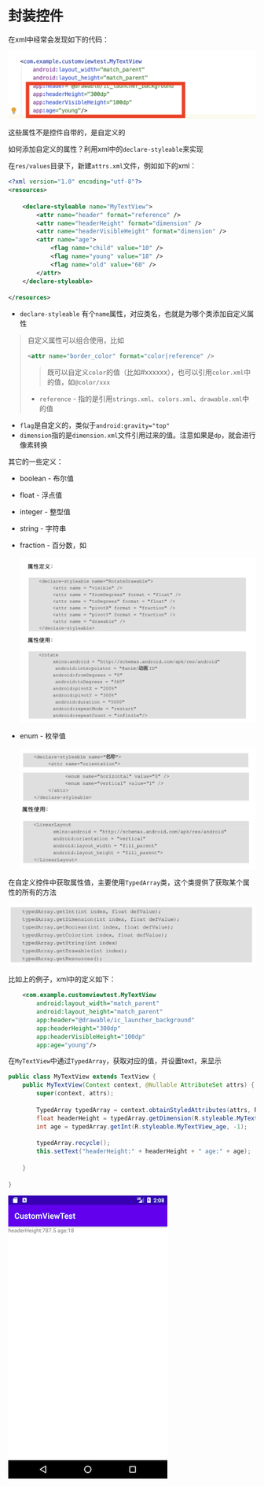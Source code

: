 # 封装控件

在xml中经常会发现如下的代码：

![001](https://github.com/winfredzen/Android-Basic/blob/master/自定义视图/images/001.png)



这些属性不是控件自带的，是自定义的

如何添加自定义的属性？利用xml中的`declare-styleable`来实现

在`res/values`目录下，新建`attrs.xml`文件，例如如下的xml：

```xml
<?xml version="1.0" encoding="utf-8"?>
<resources>

    <declare-styleable name="MyTextView">
        <attr name="header" format="reference" />
        <attr name="headerHeight" format="dimension" />
        <attr name="headerVisibleHeight" format="dimension" />
        <attr name="age">
            <flag name="child" value="10" />
            <flag name="young" value="18" />
            <flag name="old" value="60" />
        </attr>
    </declare-styleable>

</resources>
```

+ `declare-styleable` 有个`name`属性，对应类名，也就是为哪个类添加自定义属性

> 自定义属性可以组合使用，比如
>
> ```xml
> <attr name="border_color" format="color|reference" />
> ```
>
> > 既可以自定义`color`的值（比如#xxxxxx），也可以引用`color.xml`中的值，如`@color/xxx`
>
> + `reference` - 指的是引用`strings.xml`、`colors.xml`、`drawable.xml`中的值

+ `flag`是自定义的，类似于`android:gravity="top"`
+ `dimension`指的是`dimension.xml`文件引用过来的值。注意如果是`dp`，就会进行像素转换

其它的一些定义：

+ boolean - 布尔值

+ float - 浮点值

+ integer - 整型值

+ string - 字符串

+ fraction - 百分数，如

  ![002](https://github.com/winfredzen/Android-Basic/blob/master/自定义视图/images/002.png)

+ enum - 枚举值

  ![003](https://github.com/winfredzen/Android-Basic/blob/master/自定义视图/images/003.png)



在自定义控件中获取属性值，主要使用`TypedArray`类，这个类提供了获取某个属性的所有的方法

![004](https://github.com/winfredzen/Android-Basic/blob/master/自定义视图/images/004.png)



比如上的例子，xml中的定义如下：

```xml
    <com.example.customviewtest.MyTextView
        android:layout_width="match_parent"
        android:layout_height="match_parent"
        app:header="@drawable/ic_launcher_background"
        app:headerHeight="300dp"
        app:headerVisibleHeight="100dp"
        app:age="young"/>
```

在`MyTextView`中通过`TypedArray`，获取对应的值，并设置text，来显示

```java
public class MyTextView extends TextView {
    public MyTextView(Context context, @Nullable AttributeSet attrs) {
        super(context, attrs);

        TypedArray typedArray = context.obtainStyledAttributes(attrs, R.styleable.MyTextView);
        float headerHeight = typedArray.getDimension(R.styleable.MyTextView_headerHeight, -1);
        int age = typedArray.getInt(R.styleable.MyTextView_age, -1);

        typedArray.recycle();
        this.setText("headerHeight:" + headerHeight + " age:" + age);

    }

}
```

![005](https://github.com/winfredzen/Android-Basic/blob/master/自定义视图/images/005.png)





























